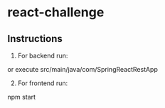 # react-challenge

## Instructions ##

1. For backend run:

or execute src/main/java/com/SpringReactRestApp

2. For frontend run:

npm start